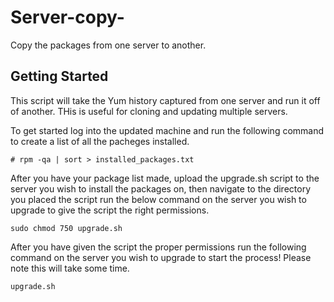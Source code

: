 # Server-copy-
Copy the packages from one server to another. 
## Getting Started 
This script will take the Yum history captured from one server and run it off of another. THis is useful for cloning and updating multiple servers. 

To get started log into the updated machine and run the following command to create a list of all the pacheges installed.

``` # rpm -qa | sort > installed_packages.txt ```
 
After you have your package list made, upload the upgrade.sh script to the server you wish to install the packages on, then navigate to the directory you placed the script run the below command on the server you wish to upgrade to give the script the right permissions.

``` sudo chmod 750 upgrade.sh ```

After you have given the script the proper permissions run the following command on the server you wish to upgrade to start the process! Please note this will take some time. 

``` upgrade.sh ```


 

